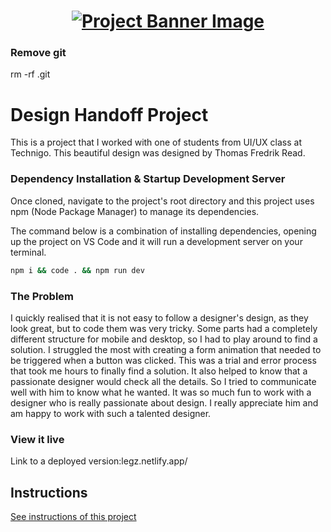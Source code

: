 <h1 align="center">
  <a href="">
    <img src="src/assets/legzScreen.png" alt="Project Banner Image">
  </a>
</h1>

### Remove git

rm -rf .git

# Design Handoff Project

This is a project that I worked with one of students from UI/UX class at Technigo. This beautiful design was designed by Thomas Fredrik Read.

### Dependency Installation & Startup Development Server

Once cloned, navigate to the project's root directory and this project uses npm (Node Package Manager) to manage its dependencies.

The command below is a combination of installing dependencies, opening up the project on VS Code and it will run a development server on your terminal.

```bash
npm i && code . && npm run dev
```

### The Problem

I quickly realised that it is not easy to follow a designer's design, as they look great, but to code them was very tricky. Some parts had a completely different structure for mobile and desktop, so I had to play around to find a solution.
I struggled the most with creating a form animation that needed to be triggered when a button was clicked. This was a trial and error process that took me hours to finally find a solution. It also helped to know that a passionate designer would check all the details. So I tried to communicate well with him to know what he wanted. It was so much fun to work with a designer who is really passionate about design. I really appreciate him and am happy to work with such a talented designer.

### View it live

Link to a deployed version:legz.netlify.app/

## Instructions

<a href="instructions.md">
   See instructions of this project
  </a>
